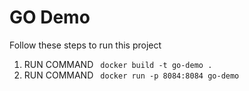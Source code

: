 # GO Demo
Follow these steps to run this project
1. RUN COMMAND ``` docker build -t go-demo .```
2. RUN COMMAND ``` docker run -p 8084:8084 go-demo```